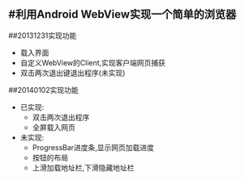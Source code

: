 #利用Android WebView实现一个简单的浏览器
------------------------

##20131231实现功能

* 载入界面
* 自定义WebView的Client,实现客户端网页捕获
* 双击两次退出键退出程序(未实现)   


##20140102实现功能

* 已实现:  
  * 双击两次退出程序  
  * 全屏载入网页  
* 未实现:
  * ProgressBar进度条,显示网页加载进度  
  * 按钮的布局  
  * 上滑加载地址栏,下滑隐藏地址栏

